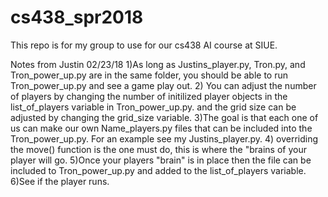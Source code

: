 # cs438_spr2018 
This repo is for my group to use for our cs438 AI course at SIUE.


Notes from Justin 02/23/18
1)As long as Justins_player.py, Tron.py, and Tron_power_up.py are in the same folder,
you should be able to run Tron_power_up.py and see a game play out.
2) You can adjust the number of players by changing the number of initilized player objects 
in the list_of_players variable in Tron_power_up.py. and the grid size can be adjusted by
changing the grid_size variable.
3)The goal is that each one of us can make our own Name_players.py files that can be included
into the Tron_power_up.py. For an example see my Justins_player.py.
4) overriding the move() function is the one must do, this is where the "brains of your player 
will go.
5)Once your players "brain" is in place then the file can be included to Tron_power_up.py
and added to the list_of_players variable.
6)See if the player runs.
